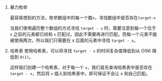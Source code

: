1. 暴力枚举
    
    最容易想到的方法，枚举数组中的每一个数`x`，寻找数组中是否存在`target-x`
    
    当我们使用遍历整个数组的方式寻找 `target - x` 时，需要注意到每一个位于 `x` 之前的元素都已经和 `x` 匹配过，因此不需要再进行匹配。而每一个元素不能被使用两次，所以我们只需要在 x 后面的元素中寻找 `target - x`。

2. 哈希表
    使用哈希表，可以将寻找 `target - x` 的时间复杂度降低到从 O(N) 降低到 `O(1)`。

    这样我们创建一个哈希表，对于每一个 `x`，我们首先查询哈希表中是否存在 `target - x`，然后将 `x` 插入到哈希表中，即可保证不会让 x 和自己匹配。

